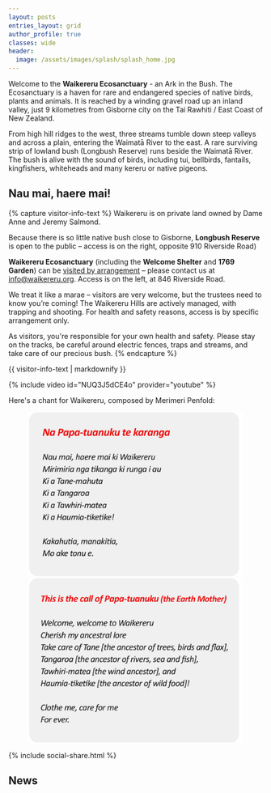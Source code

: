```yaml
---
layout: posts
entries_layout: grid
author_profile: true
classes: wide
header:
  image: /assets/images/splash/splash_home.jpg
---
```


Welcome to the **Waikereru Ecosanctuary** - an Ark in the Bush. The Ecosanctuary is a haven for rare and endangered species of native birds, plants and animals. It is reached by a winding gravel road up an inland valley, just 9 kilometres from Gisborne city on the Tai Rawhiti / East Coast of New Zealand.

From high hill ridges to the west, three streams tumble down steep valleys and across a plain, entering the Waimatā River to the east. A rare surviving strip of lowland bush (Longbush Reserve) runs beside the Waimatā River. The bush is alive with the sound of birds, including tui, bellbirds, fantails, kingfishers, whiteheads and many kereru or native pigeons.

## Nau mai, haere mai!

{% capture visitor-info-text %}
Waikereru is on private land owned by Dame Anne and Jeremy Salmond.

Because there is so little native bush close to Gisborne, **Longbush Reserve** is open to the public – access is on the right, opposite 910 Riverside Road)

**Waikereru Ecosanctuary** (including the **Welcome Shelter** and **1769 Garden**) can be [visited by arrangement](info@waikereru.org) – please contact us at [info@waikereru.org](info@waikereru.org). Access is on the left, at 846 Riverside Road.

We treat it like a marae – visitors are very welcome, but the trustees need to know you’re coming! The Waikereru Hills are actively managed, with trapping and shooting. For health and safety reasons, access is by specific arrangement only.

As visitors, you're responsible for your own health and safety.  Please stay on the tracks, be careful around electric fences, traps and streams, and take care of our precious bush.
{% endcapture %}

<div class="notice--warning">
  {{ visitor-info-text | markdownify }}
</div>


{% include video id="NUQ3J5dCE4o" provider="youtube" %}

Here's a chant for Waikereru, composed by Merimeri Penfold:

<figure class="half">
    <a href="/assets/images/home/karanga-meri-meri-01.png"><img src="/assets/images/home/karanga-meri-meri-01.png"></a>
    <a href="/assets/images/home/karanga-meri-meri-02.png"><img src="/assets/images/home/karanga-meri-meri-02.png"></a>
</figure>

{% include social-share.html %}

## News